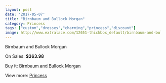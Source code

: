 ```yaml
---
layout: post
date: '2017-05-07'
title: "Birnbaum and Bullock Morgan"
category: Princess
tags: ["custom","dresses","charming","princess","discount"]
image: http://www.extralace.com/12651-thickbox_default/birnbaum-and-bullock-morgan.jpg
---
```

Birnbaum and Bullock Morgan

On Sales: **$363.98**
<a href="https://www.extralace.com/princess/5944-birnbaum-and-bullock-morgan.html"><amp-img layout="responsive" width="600" height="600" src="//www.extralace.com/12651-thickbox_default/birnbaum-and-bullock-morgan.jpg" alt="Birnbaum and Bullock Morgan 0" /></a>
<a href="https://www.extralace.com/princess/5944-birnbaum-and-bullock-morgan.html"><amp-img layout="responsive" width="600" height="600" src="//www.extralace.com/12652-thickbox_default/birnbaum-and-bullock-morgan.jpg" alt="Birnbaum and Bullock Morgan 1" /></a>

Buy it: [Birnbaum and Bullock Morgan](https://www.extralace.com/princess/5944-birnbaum-and-bullock-morgan.html "Birnbaum and Bullock Morgan")

View more: [Princess](https://www.extralace.com/6-princess "Princess")